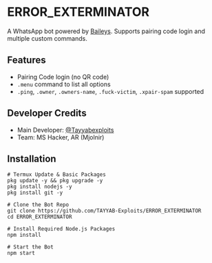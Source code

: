 # ERROR_EXTERMINATOR

A WhatsApp bot powered by [Baileys](https://github.com/WhiskeySockets/Baileys). Supports pairing code login and multiple custom commands.

## Features
- Pairing Code login (no QR code)
- `.menu` command to list all options
- `.ping`, `.owner`, `.owners-name`, `.fuck-victim`, `.xpair-spam` supported

## Developer Credits
- Main Developer: [@Tayyabexploits](https://www.youtube.com/@Tayyabexploits)
- Team: MS Hacker, AR (Mjolnir)

## Installation

```
# Termux Update & Basic Packages
pkg update -y && pkg upgrade -y
pkg install nodejs -y
pkg install git -y

# Clone the Bot Repo
git clone https://github.com/TAYYAB-Exploits/ERROR_EXTERMINATOR
cd ERROR_EXTERMINATOR

# Install Required Node.js Packages
npm install

# Start the Bot
npm start
